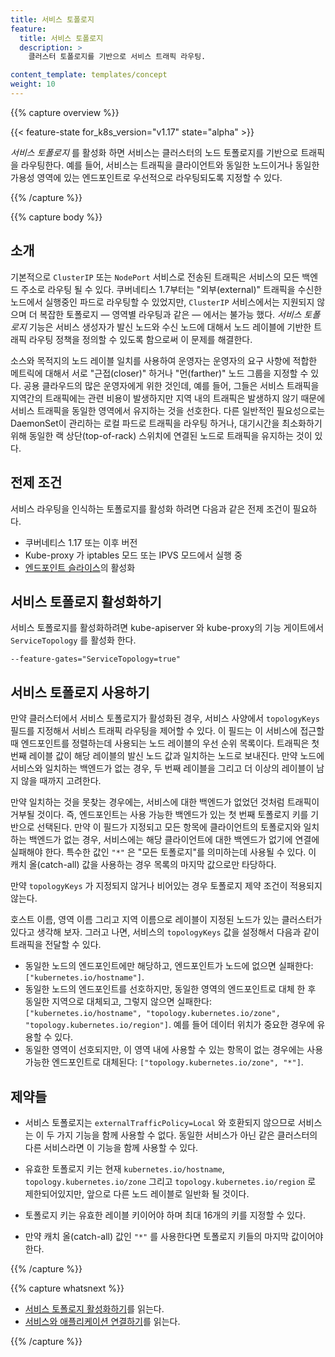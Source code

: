 ```yaml
---
title: 서비스 토폴로지
feature:
  title: 서비스 토폴로지
  description: >
    클러스터 토폴로지를 기반으로 서비스 트래픽 라우팅.

content_template: templates/concept
weight: 10
---
```



{{% capture overview %}}

{{< feature-state for_k8s_version="v1.17" state="alpha" >}}

_서비스 토폴로지_ 를 활성화 하면 서비스는 클러스터의 노드 토폴로지를
기반으로 트래픽을 라우팅한다. 예를 들어, 서비스는 트래픽을
클라이언트와 동일한 노드이거나 동일한 가용성 영역에 있는 엔드포인트로
우선적으로 라우팅되도록 지정할 수 있다.

{{% /capture %}}

{{% capture body %}}

## 소개

기본적으로 `ClusterIP` 또는 `NodePort` 서비스로 전송된 트래픽은 서비스의
모든 백엔드 주소로 라우팅 될 수 있다. 쿠버네티스 1.7부터는 "외부(external)"
트래픽을 수신한 노드에서 실행중인 파드로 라우팅할 수 있었지만,
`ClusterIP` 서비스에서는 지원되지 않으며 더 복잡한
토폴로지 &mdash; 영역별 라우팅과 같은 &mdash; 에서는 불가능 했다.
_서비스 토폴로지_ 기능은 서비스 생성자가 발신 노드와 수신 노드에 대해서
노드 레이블에 기반한 트래픽 라우팅 정책을 정의할 수 있도록
함으로써 이 문제를 해결한다.

소스와 목적지의 노드 레이블 일치를 사용하여 운영자는 운영자의 요구 사항에
적합한 메트릭에 대해서 서로 "근접(closer)" 하거나 "먼(farther)"
노드 그룹을 지정할 수 있다. 공용 클라우드의 많은 운영자에게 위한 것인데,
예를 들어, 그들은 서비스 트래픽을 지역간의 트래픽에는 관련 비용이 발생하지만
지역 내의 트래픽은 발생하지 않기 때문에 서비스 트래픽을 동일한 영역에서 유지하는 것을 선호한다.
다른 일반적인 필요성으로는 DaemonSet이 관리하는 로컬 파드로
트래픽을 라우팅 하거나, 대기시간을 최소화하기 위해 동일한 랙 상단(top-of-rack) 스위치에
연결된 노드로 트래픽을 유지하는 것이 있다.

## 전제 조건

서비스 라우팅을 인식하는 토폴로지를 활성화 하려면 다음과 같은 전제 조건이
필요하다.

   * 쿠버네티스 1.17 또는 이후 버전
   * Kube-proxy 가 iptables 모드 또는 IPVS 모드에서 실행 중
   * [엔드포인트 슬라이스](/ko/docs/concepts/services-networking/endpoint-slices/)의 활성화

## 서비스 토폴로지 활성화하기

서비스 토폴로지를 활성화하려면 kube-apiserver 와 kube-proxy의
기능 게이트에서 `ServiceTopology` 를 활성화 한다.

```
--feature-gates="ServiceTopology=true"
```

## 서비스 토폴로지 사용하기

만약 클러스터에서 서비스 토폴로지가 활성화된 경우, 서비스 사양에서
`topologyKeys` 필드를 지정해서 서비스 트래픽 라우팅을 제어할 수 있다. 이 필드는
이 서비스에 접근할 때 엔드포인트를 정렬하는데 사용되는 노드
레이블의 우선 순위 목록이다. 트래픽은 첫 번째 레이블 값이 해당 레이블의
발신 노드 값과 일치하는 노드로 보내진다. 만약 노드에 서비스와 일치하는
백엔드가 없는 경우, 두 번째 레이블을 그리고 더 이상의
레이블이 남지 않을 때까지 고려한다.

만약 일치하는 것을 못찾는 경우에는, 서비스에 대한 백엔드가 없었던 것처럼
트래픽이 거부될 것이다. 즉, 엔드포인트는 사용 가능한 백엔드가 있는 첫 번째
토폴로지 키를 기반으로 선택된다. 만약 이 필드가 지정되고 모든 항목에
클라이언트의 토폴로지와 일치하는 백엔드가 없는 경우, 서비스에는 해당 클라이언트에
대한 백엔드가 없기에 연결에 실패해야 한다. 특수한 값인 `"*"` 은 "모든 토폴로지"를
의미하는데 사용될 수 있다. 이 캐치 올(catch-all) 값을 사용하는 경우
목록의 마지막 값으로만 타당하다.

만약 `topologyKeys` 가 지정되지 않거나 비어있는 경우 토폴로지 제약 조건이 적용되지 않는다.

호스트 이름, 영역 이름 그리고 지역 이름으로 레이블이 지정된 노드가 있는
클러스터가 있다고 생각해 보자. 그러고 나면, 서비스의 `topologyKeys` 값을 설정해서 다음과 같이 트래픽을
전달할 수 있다.

* 동일한 노드의 엔드포인트에만 해당하고, 엔드포인트가 노드에 없으면 실패한다:
  `["kubernetes.io/hostname"]`.
* 동일한 노드의 엔드포인트를 선호하지만, 동일한 영역의 엔드포인트로 대체
  한 후 동일한 지역으로 대체되고, 그렇지 않으면 실패한다: `["kubernetes.io/hostname",
  "topology.kubernetes.io/zone", "topology.kubernetes.io/region"]`.
  예를 들어 데이터 위치가 중요한 경우에 유용할 수 있다.
* 동일한 영역이 선호되지만, 이 영역 내에 사용할 수 있는 항목이 없는 경우에는
  사용가능한 엔드포인트로 대체된다:
  `["topology.kubernetes.io/zone", "*"]`.



## 제약들

* 서비스 토폴로지는 `externalTrafficPolicy=Local` 와 호환되지 않으므로
  서비스는 이 두 가지 기능을 함께 사용할 수 없다. 동일한 서비스가 아닌
  같은 클러스터의 다른 서비스라면 이 기능을 함께 사용할
  수 있다.

* 유효한 토폴로지 키는 현재 `kubernetes.io/hostname`,
  `topology.kubernetes.io/zone` 그리고 `topology.kubernetes.io/region` 로
  제한되어있지만, 앞으로 다른 노드 레이블로 일반화 될 것이다.

* 토폴로지 키는 유효한 레이블 키이어야 하며 최대 16개의 키를 지정할 수 있다.

* 만약 캐치 올(catch-all) 값인 `"*"` 를 사용한다면 토폴로지 키들의 마지막 값이어야
  한다.


{{% /capture %}}

{{% capture whatsnext %}}

* [서비스 토폴로지 활성화하기](/docs/tasks/administer-cluster/enabling-service-topology)를 읽는다.
* [서비스와 애플리케이션 연결하기](/ko/docs/concepts/services-networking/connect-applications-service/)를 읽는다.

{{% /capture %}}
